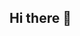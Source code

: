 ## Hi there 👋

<!--
**SalmaLilad/SalmaLilad** is a ✨ _special_ ✨ repository because its `README.md` (this file) appears on your GitHub profile.

This repository is part of my computer science and engineering learning portfolio.

It contains the source code for my personal website, which showcases my projects, achievements, technical skills, and GitHub profile activity. It also contains repositories of the Machine Learning Projects like Covid 19 and Bias in Police search projects done at the University of Minnesota's Advanced AI and MAchine Learning camp.  I have also included all the games and programs I have written in Java and Python and a few MAchine LEarning projects I have worked on .

